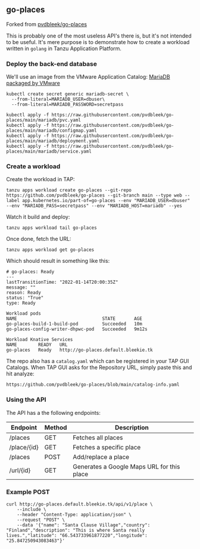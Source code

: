 ## go-places

Forked from [pvdbleek/go-places](https://github.com/pvdbleek/go-places)

This is probably one of the most useless API's there is, but it's not intended to be useful. 
It's mere purpose is to demonstrate how to create a workload written in `golang` in Tanzu Application Platform.

### Deploy the back-end database

We'll use an image from the VMware Application Catalog:
[MariaDB packaged by VMware](https://tac.bitnami.com/apps/158b6299c514cae9f673ba80ff08542b4d87b8bf)


```
kubectl create secret generic mariadb-secret \
  --from-literal=MARIADB_USER=dbuser\
  --from-literal=MARIADB_PASSWORD=secretpass
```

```
kubectl apply -f https://raw.githubusercontent.com/pvdbleek/go-places/main/mariadb/pvc.yaml
kubectl apply -f https://raw.githubusercontent.com/pvdbleek/go-places/main/mariadb/configmap.yaml
kubectl apply -f https://raw.githubusercontent.com/pvdbleek/go-places/main/mariadb/deployment.yaml
kubectl apply -f https://raw.githubusercontent.com/pvdbleek/go-places/main/mariadb/service.yaml
```
### Create a workload

Create the workload in TAP:

```
tanzu apps workload create go-places --git-repo https://github.com/pvdbleek/go-places --git-branch main --type web --label app.kubernetes.io/part-of=go-places --env "MARIADB_USER=dbuser" --env "MARIADB_PASS=secretpass" --env "MARIADB_HOST=mariadb" --yes
```

Watch it build and deploy:

```
tanzu apps workload tail go-places
```

Once done, fetch the URL:

```
tanzu apps workload get go-places
```

Which should result in something like this:

```
# go-places: Ready
---
lastTransitionTime: "2022-01-14T20:00:35Z"
message: ""
reason: Ready
status: "True"
type: Ready

Workload pods
NAME                                STATE       AGE
go-places-build-1-build-pod         Succeeded   10m
go-places-config-writer-dhpwc-pod   Succeeded   9m12s

Workload Knative Services
NAME        READY   URL
go-places   Ready   http://go-places.default.bleekie.tk
```

The repo also has a `catalog.yaml` which can be registered in your TAP GUI Catalogs.
When TAP GUI asks for the Repository URL, simply paste this and hit analyze:

```
https://github.com/pvdbleek/go-places/blob/main/catalog-info.yaml
```
### Using the API

The API has a the following endpoints:

| Endpoint     | Method      | Description                                |
| ------------ | ----------- | ------------------------------------------ |
| /places      | GET         | Fetches all places                         |
| /place/{id}  | GET         | Fetches a specific place                   |
| /places      | POST        | Add/replace a place                        |
| /url/{id}    | GET         | Generates a Google Maps URL for this place |

### Example POST

```
curl http://go-places.default.bleekie.tk/api/v1/place \
    --include \
    --header "Content-Type: application/json" \
    --request "POST" \
    --data '{"name": "Santa Clause Village","country": "Finland","description": "This is where Santa really lives.","latitude": "66.543733961877220","longitude": "25.847250943083463"}'
```
